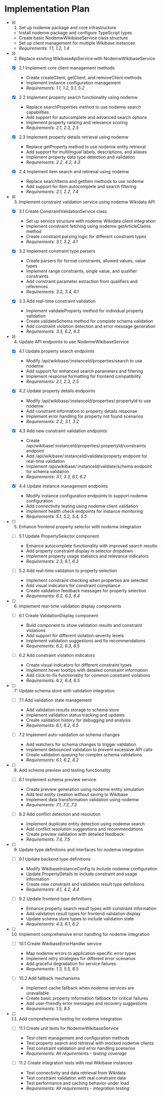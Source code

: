 # Implementation Plan

- [x] 1. Set up nodemw package and core infrastructure
  - Install nodemw package and configure TypeScript types
  - Create basic NodemwWikibaseService class structure
  - Set up client management for multiple Wikibase instances
  - _Requirements: 1.1, 1.2, 1.4_

- [x] 2. Replace existing WikibaseApiService with NodemwWikibaseService
  - [x] 2.1 Implement core client management methods
    - Create createClient, getClient, and removeClient methods
    - Implement instance configuration management
    - _Requirements: 1.1, 1.2, 5.1, 5.2_

  - [x] 2.2 Implement property search functionality using nodemw
    - Replace searchProperties method to use nodemw search capabilities
    - Add support for autocomplete and advanced search options
    - Implement property ranking and relevance scoring
    - _Requirements: 2.1, 2.3, 2.5_

  - [x] 2.3 Implement property details retrieval using nodemw
    - Replace getProperty method to use nodemw entity retrieval
    - Add support for multilingual labels, descriptions, and aliases
    - Implement property data type detection and validation
    - _Requirements: 2.2, 4.2, 4.3_

  - [x] 2.4 Implement item search and retrieval using nodemw
    - Replace searchItems and getItem methods to use nodemw
    - Add support for item autocomplete and search filtering
    - _Requirements: 2.1, 2.2, 7.4_

- [x] 3. Implement constraint validation service using nodemw Wikidata API
  - [x] 3.1 Create ConstraintValidationService class
    - Set up service structure with nodemw Wikidata client integration
    - Implement constraint fetching using nodemw getArticleClaims method
    - Create constraint parsing logic for different constraint types
    - _Requirements: 3.1, 3.2, 4.1_

  - [x] 3.2 Implement constraint type parsers
    - Create parsers for format constraints, allowed values, value types
    - Implement range constraints, single value, and qualifier constraints
    - Add constraint parameter extraction from qualifiers and references
    - _Requirements: 3.2, 3.4, 6.1_

  - [x] 3.3 Add real-time constraint validation
    - Implement validateProperty method for individual property validation
    - Create validateSchema method for complete schema validation
    - Add constraint violation detection and error message generation
    - _Requirements: 3.3, 6.2, 6.3_

- [x] 4. Update API endpoints to use NodemwWikibaseService
  - [x] 4.1 Update property search endpoints
    - Modify /api/wikibase/:instanceId/properties/search to use nodemw
    - Add support for enhanced search parameters and filtering
    - Implement response formatting for frontend compatibility
    - _Requirements: 2.1, 2.3, 2.5_

  - [x] 4.2 Update property details endpoints
    - Modify /api/wikibase/:instanceId/properties/:propertyId to use nodemw
    - Add constraint information to property details response
    - Implement error handling for property not found scenarios
    - _Requirements: 2.2, 3.1, 3.2_

  - [x] 4.3 Add new constraint validation endpoints
    - Create /api/wikibase/:instanceId/properties/:propertyId/constraints endpoint
    - Add /api/wikibase/:instanceId/validate/property endpoint for real-time validation
    - Implement /api/wikibase/:instanceId/validate/schema endpoint for schema validation
    - _Requirements: 3.1, 3.3, 6.1, 6.2_

  - [x] 4.4 Update instance management endpoints
    - Modify instance configuration endpoints to support nodemw configuration
    - Add connectivity testing using nodemw client validation
    - Implement health check endpoints for instance monitoring
    - _Requirements: 5.1, 5.2, 5.4, 5.5_

- [ ] 5. Enhance frontend property selector with nodemw integration
  - [ ] 5.1 Update PropertySelector component
    - Enhance autocomplete functionality with improved search results
    - Add property constraint display in selector dropdown
    - Implement property usage statistics and relevance indicators
    - _Requirements: 2.3, 6.1, 6.3_

  - [ ] 5.2 Add real-time validation to property selection
    - Implement constraint checking when properties are selected
    - Add visual indicators for constraint compliance
    - Create validation feedback messages for property selection
    - _Requirements: 6.2, 6.3, 6.4_

- [ ] 6. Implement real-time validation display components
  - [ ] 6.1 Create ValidationDisplay component
    - Build component to show validation results and constraint violations
    - Add support for different violation severity levels
    - Implement validation suggestions and fix recommendations
    - _Requirements: 6.2, 6.3, 6.5_

  - [ ] 6.2 Add constraint violation indicators
    - Create visual indicators for different constraint types
    - Implement hover tooltips with detailed constraint information
    - Add click-to-fix functionality for common constraint violations
    - _Requirements: 6.2, 6.4, 6.5_

- [ ] 7. Update schema store with validation integration
  - [ ] 7.1 Add validation state management
    - Add validation results storage to schema store
    - Implement validation status tracking and updates
    - Create validation history for debugging and analysis
    - _Requirements: 6.1, 6.2, 6.5_

  - [ ] 7.2 Implement auto-validation on schema changes
    - Add watchers for schema changes to trigger validation
    - Implement debounced validation to prevent excessive API calls
    - Create validation queuing for complex schema validations
    - _Requirements: 6.1, 6.2, 8.2_

- [ ] 8. Add schema preview and testing functionality
  - [ ] 8.1 Implement schema preview service
    - Create preview generation using nodemw entity simulation
    - Add test entity creation without saving to Wikibase
    - Implement data transformation validation using nodemw
    - _Requirements: 7.1, 7.2, 7.3_

  - [ ] 8.2 Add conflict detection and resolution
    - Implement duplicate entity detection using nodemw search
    - Add conflict resolution suggestions and recommendations
    - Create preview validation with detailed feedback
    - _Requirements: 7.4, 7.5_

- [ ] 9. Update type definitions and interfaces for nodemw integration
  - [ ] 9.1 Update backend type definitions
    - Modify WikibaseInstanceConfig to include nodemw configuration
    - Update PropertyDetails to include constraint and usage information
    - Create new constraint and validation result type definitions
    - _Requirements: 4.1, 4.2, 4.4_

  - [ ] 9.2 Update frontend type definitions
    - Enhance property search result types with constraint information
    - Add validation result types for frontend validation display
    - Update schema store types to include validation state
    - _Requirements: 4.3, 6.1, 6.2_

- [ ] 10. Implement comprehensive error handling for nodemw integration
  - [ ] 10.1 Create WikibaseErrorHandler service
    - Map nodemw errors to application-specific error types
    - Implement retry strategies for different error scenarios
    - Add graceful degradation for service failures
    - _Requirements: 1.3, 5.5, 8.5_

  - [ ] 10.2 Add fallback mechanisms
    - Implement cache fallback when nodemw services are unavailable
    - Create basic property information fallback for critical failures
    - Add user-friendly error messages and recovery suggestions
    - _Requirements: 1.5, 8.5_

- [ ] 11. Add comprehensive testing for nodemw integration
  - [ ] 11.1 Create unit tests for NodemwWikibaseService
    - Test client management and configuration methods
    - Test property search and retrieval with mocked nodemw clients
    - Test constraint validation and error handling scenarios
    - _Requirements: All requirements - testing coverage_

  - [ ] 11.2 Create integration tests with real Wikibase instances
    - Test connectivity and data retrieval from Wikidata
    - Test constraint validation with real constraint data
    - Test performance and caching behavior under load
    - _Requirements: All requirements - integration testing_
